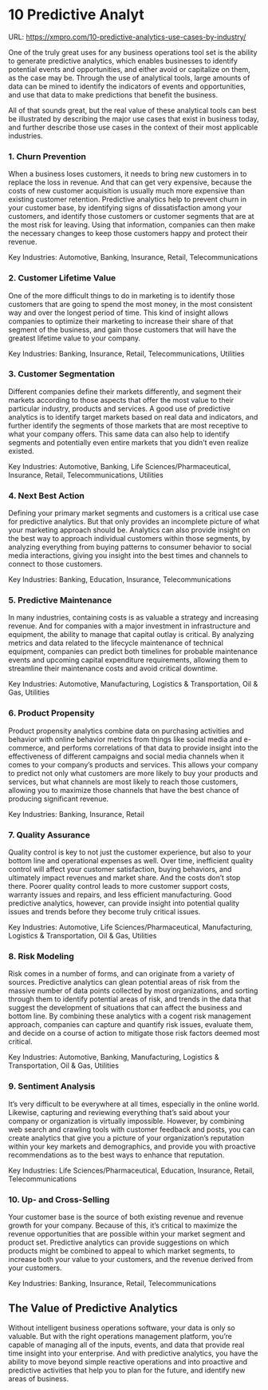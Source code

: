 # 10 Predictive Analyt

URL: https://xmpro.com/10-predictive-analytics-use-cases-by-industry/

One of the truly great uses for any business operations tool set is the ability to generate predictive analytics, which enables businesses to identify potential events and opportunities, and either avoid or capitalize on them, as the case may be. Through the use of analytical tools, large amounts of data can be mined to identify the indicators of events and opportunities, and use that data to make predictions that benefit the business.

All of that sounds great, but the real value of these analytical tools can best be illustrated by describing the major use cases that exist in business today, and further describe those use cases in the context of their most applicable industries.

### 1. Churn Prevention

When a business loses customers, it needs to bring new customers in to replace the loss in revenue. And that can get very expensive, because the costs of new customer acquisition is usually much more expensive than existing customer retention. Predictive analytics help to prevent churn in your customer base, by identifying signs of dissatisfaction among your customers, and identify those customers or customer segments that are at the most risk for leaving. Using that information, companies can then make the necessary changes to keep those customers happy and protect their revenue.

Key Industries: Automotive, Banking, Insurance, Retail, Telecommunications

### 2. Customer Lifetime Value

One of the more difficult things to do in marketing is to identify those customers that are going to spend the most money, in the most consistent way and over the longest period of time. This kind of insight allows companies to optimize their marketing to increase their share of that segment of the business, and gain those customers that will have the greatest lifetime value to your company.

Key Industries: Banking, Insurance, Retail, Telecommunications, Utilities

### 3. Customer Segmentation

Different companies define their markets differently, and segment their markets according to those aspects that offer the most value to their particular industry, products and services. A good use of predictive analytics is to identify target markets based on real data and indicators, and further identify the segments of those markets that are most receptive to what your company offers. This same data can also help to identify segments and potentially even entire markets that you didn’t even realize existed.

Key Industries: Automotive, Banking, Life Sciences/Pharmaceutical, Insurance, Retail, Telecommunications, Utilities

### 4. Next Best Action

Defining your primary market segments and customers is a critical use case for predictive analytics. But that only provides an incomplete picture of what your marketing approach should be. Analytics can also provide insight on the best way to approach individual customers within those segments, by analyzing everything from buying patterns to consumer behavior to social media interactions, giving you insight into the best times and channels to connect to those customers.

Key Industries: Banking, Education, Insurance, Telecommunications

### 5. Predictive Maintenance

In many industries, containing costs is as valuable a strategy and increasing revenue. And for companies with a major investment in infrastructure and equipment, the ability to manage that capital outlay is critical. By analyzing metrics and data related to the lifecycle maintenance of technical equipment, companies can predict both timelines for probable maintenance events and upcoming capital expenditure requirements, allowing them to streamline their maintenance costs and avoid critical downtime.

Key Industries: Automotive, Manufacturing, Logistics & Transportation, Oil & Gas, Utilities

### 6. Product Propensity

Product propensity analytics combine data on purchasing activities and behavior with online behavior metrics from things like social media and e-commerce, and performs correlations of that data to provide insight into the effectiveness of different campaigns and social media channels when it comes to your company’s products and services. This allows your company to predict not only what customers are more likely to buy your products and services, but what channels are most likely to reach those customers, allowing you to maximize those channels that have the best chance of producing significant revenue.

Key Industries: Banking, Insurance, Retail

### 7. Quality Assurance

Quality control is key to not just the customer experience, but also to your bottom line and operational expenses as well. Over time, inefficient quality control will affect your customer satisfaction, buying behaviors, and ultimately impact revenues and market share. And the costs don’t stop there. Poorer quality control leads to more customer support costs, warranty issues and repairs, and less efficient manufacturing. Good predictive analytics, however, can provide insight into potential quality issues and trends before they become truly critical issues.

Key Industries: Automotive, Life Sciences/Pharmaceutical, Manufacturing, Logistics & Transportation, Oil & Gas, Utilities

### 8. Risk Modeling

Risk comes in a number of forms, and can originate from a variety of sources. Predictive analytics can glean potential areas of risk from the massive number of data points collected by most organizations, and sorting through them to identify potential areas of risk, and trends in the data that suggest the development of situations that can affect the business and bottom line. By combining these analytics with a cogent risk management approach, companies can capture and quantify risk issues, evaluate them, and decide on a course of action to mitigate those risk factors deemed most critical.

Key Industries: Automotive, Banking, Manufacturing, Logistics & Transportation, Oil & Gas, Utilities

### 9. Sentiment Analysis

It’s very difficult to be everywhere at all times, especially in the online world. Likewise, capturing and reviewing everything that’s said about your company or organization is virtually impossible. However, by combining web search and crawling tools with customer feedback and posts, you can create analytics that give you a picture of your organization’s reputation within your key markets and demographics, and provide you with proactive recommendations as to the best ways to enhance that reputation.

Key Industries: Life Sciences/Pharmaceutical, Education, Insurance, Retail, Telecommunications

### 10. Up- and Cross-Selling

Your customer base is the source of both existing revenue and revenue growth for your company. Because of this, it’s critical to maximize the revenue opportunities that are possible within your market segment and product set. Predictive analytics can provide suggestions on which products might be combined to appeal to which market segments, to increase both your value to your customers, and the revenue derived from your customers.

Key Industries: Banking, Insurance, Retail, Telecommunications

## The Value of Predictive Analytics

Without intelligent business operations software, your data is only so valuable. But with the right operations management platform, you’re capable of managing all of the inputs, events, and data that provide real time insight into your enterprise. And with predictive analytics, you have the ability to move beyond simple reactive operations and into proactive and predictive activities that help you to plan for the future, and identify new areas of business.

